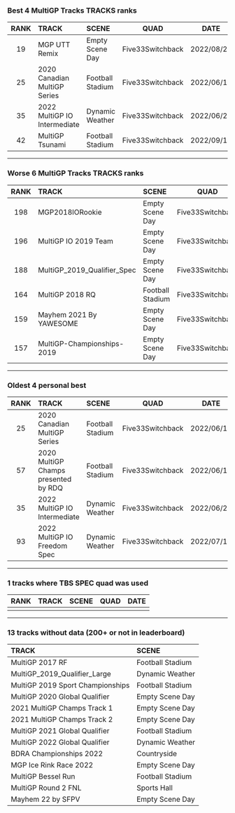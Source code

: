 ### Best 4 MultiGP Tracks TRACKS ranks
|RANK|TRACK|SCENE|QUAD|DATE|
|:---:|:---|:---|:---:|:---:|
|19|MGP UTT Remix|Empty Scene Day|Five33Switchback|2022/08/20|
|25|2020 Canadian MultiGP Series|Football Stadium|Five33Switchback|2022/06/12|
|35|2022 MultiGP IO Intermediate|Dynamic Weather|Five33Switchback|2022/06/25|
|42|MultiGP Tsunami|Football Stadium|Five33Switchback|2022/09/10|
---
### Worse 6 MultiGP Tracks TRACKS ranks
|RANK|TRACK|SCENE|QUAD|DATE|
|:---:|:---|:---|:---:|:---:|
|198|MGP2018IORookie|Empty Scene Day|Five33Switchback|2022/08/26|
|196|MultiGP IO 2019 Team|Empty Scene Day|Five33Switchback|2022/08/26|
|188|MultiGP_2019_Qualifier_Spec|Empty Scene Day|Five33Switchback|2022/08/26|
|164|MultiGP 2018 RQ|Football Stadium|Five33Switchback|2022/08/26|
|159|Mayhem 2021 By YAWESOME|Empty Scene Day|Five33Switchback|2022/08/27|
|157|MultiGP-Championships-2019|Empty Scene Day|Five33Switchback|2022/08/26|
---
### Oldest 4 personal best
|RANK|TRACK|SCENE|QUAD|DATE|
|:---:|:---|:---|:---:|:---:|
|25|2020 Canadian MultiGP Series|Football Stadium|Five33Switchback|2022/06/12|
|57|2020 MultiGP Champs presented by RDQ|Football Stadium|Five33Switchback|2022/06/12|
|35|2022 MultiGP IO Intermediate|Dynamic Weather|Five33Switchback|2022/06/25|
|93|2022 MultiGP IO Freedom Spec|Dynamic Weather|Five33Switchback|2022/07/11|
---
### 1 tracks where TBS SPEC quad was used
|RANK|TRACK|SCENE|QUAD|DATE|
|:---:|:---|:---|:---:|:---:|
||||||
---
### 13 tracks without data (200+ or not in leaderboard)
|TRACK|SCENE|
|:---|:---|
|MultiGP 2017 RF|Football Stadium|
|MultiGP_2019_Qualifier_Large|Dynamic Weather|
|MultiGP 2019 Sport Championships|Football Stadium|
|MultiGP 2020 Global Qualifier|Empty Scene Day|
|2021 MultiGP Champs Track 1|Empty Scene Day|
|2021 MultiGP Champs Track 2|Empty Scene Day|
|MultiGP 2021 Global Qualifier|Football Stadium|
|MultiGP 2022 Global Qualifier|Dynamic Weather|
|BDRA Championships 2022|Countryside|
|MGP Ice Rink Race 2022|Empty Scene Day|
|MultiGP Bessel Run|Football Stadium|
|MultiGP Round 2 FNL|Sports Hall|
|Mayhem 22 by SFPV|Empty Scene Day|
